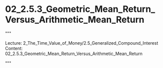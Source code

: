# 02_2.5.3_Geometric_Mean_Return_Versus_Arithmetic_Mean_Return

"""

Lecture: 2_The_Time_Value_of_Money/2.5_Generalized_Compound_Interest
Content: 02_2.5.3_Geometric_Mean_Return_Versus_Arithmetic_Mean_Return

"""

